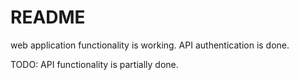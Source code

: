 # README

web application functionality is working.
API authentication is done.

TODO:
API functionality is partially done.